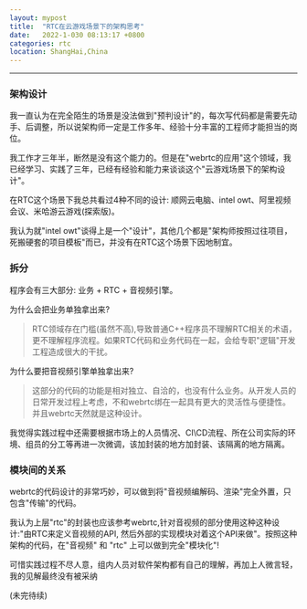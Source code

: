 ```yaml
---
layout: mypost
title:  "RTC在云游戏场景下的架构思考"
date:   2022-1-030 08:13:17 +0800
categories: rtc
location: ShangHai,China 
---
```

---

### 架构设计

我一直认为在完全陌生的场景是没法做到"预判设计"的，每次写代码都是需要先动手、后调整，所以说架构师一定是工作多年、经验十分丰富的工程师才能担当的岗位。

我工作才三年半，断然是没有这个能力的。但是在"webrtc的应用"这个领域，我已经学习、实践了三年，已经有经验和能力来谈谈这个"云游戏场景下的架构设计"。

在RTC这个场景下我总共看过4种不同的设计: 顺网云电脑、intel owt、阿里视频会议、米哈游云游戏(探索版)。

我认为就"intel owt"谈得上是一个"设计"，其他几个都是"架构师按照过往项目，死搬硬套的项目模板"而已，并没有在RTC这个场景下因地制宜。

### 拆分

程序会有三大部分: 业务 + RTC + 音视频引擎。

为什么会把业务单独拿出来?
> RTC领域存在门槛(虽然不高),导致普通C++程序员不理解RTC相关的术语，更不理解程序流程。如果RTC代码和业务代码在一起，会给专职"逻辑"开发工程造成很大的干扰。

为什么要把音视频引擎单独拿出来?
> 这部分的代码的功能是相对独立、自洽的，也没有什么业务。从开发人员的日常开发过程上考虑，不和webrtc绑在一起具有更大的灵活性与便捷性。并且webrtc天然就是这种设计。

我觉得实践过程中还需要根据市场上的人员情况、CI\CD流程、所在公司实际的环境、组员的分工等再进一次微调，该加封装的地方加封装、该隔离的地方隔离。

### 模块间的关系

webrtc的代码设计的非常巧妙，可以做到将"音视频编解码、渲染"完全外置，只包含"传输"的代码。

我认为上层"rtc"的封装也应该参考webrtc,针对音视频的部分使用这种这种设计:"由RTC来定义音视频的API, 然后外部的实现模块对着这个API来做"。按照这种架构的代码，在"音视频" 和 "rtc" 上可以做到完全"模块化"! 

可惜实践过程不尽人意，组内人员对软件架构都有自己的理解，再加上人微言轻，我的见解最终没有被采纳

(未完待续)

